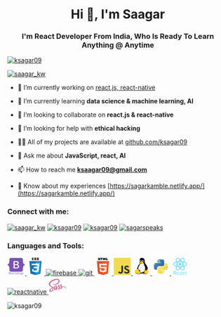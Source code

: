 <h1 align="center">Hi 👋, I'm Saagar</h1>
<h3 align="center">I'm React Developer From India, Who Is Ready To Learn Anything @ Anytime</h3>

<p align="left"> <a href="https://github.com/ryo-ma/github-profile-trophy"><img src="https://github-profile-trophy.vercel.app/?username=ksagar09" alt="ksagar09" /></a> </p>

<p align="left"> <a href="https://twitter.com/saagar_kw" target="blank"><img src="https://img.shields.io/twitter/follow/saagar_kw?logo=twitter&style=for-the-badge" alt="saagar_kw" /></a> </p>

- 🔭 I’m currently working on [react.js, react-native](https://sagarkamble.netlify.app/)

- 🌱 I’m currently learning **data science & machine learning, AI**

- 👯 I’m looking to collaborate on **react.js & react-native**

- 🤝 I’m looking for help with **ethical hacking**

- 👨‍💻 All of my projects are available at [github.com/ksagar09](github.com/ksagar09)

- 💬 Ask me about **JavaScript, react, AI**

- 📫 How to reach me **ksaagar09@gmail.com**

- 📄 Know about my experiences [https://sagarkamble.netlify.app/](https://sagarkamble.netlify.app/)

<h3 align="left">Connect with me:</h3>
<p align="left">
<a href="https://twitter.com/saagar_kw" target="blank"><img align="center" src="https://raw.githubusercontent.com/rahuldkjain/github-profile-readme-generator/master/src/images/icons/Social/twitter.svg" alt="saagar_kw" height="30" width="40" /></a>
<a href="https://linkedin.com/in/ksagar09" target="blank"><img align="center" src="https://raw.githubusercontent.com/rahuldkjain/github-profile-readme-generator/master/src/images/icons/Social/linked-in-alt.svg" alt="ksagar09" height="30" width="40" /></a>
<a href="https://fb.com/ksagar09" target="blank"><img align="center" src="https://raw.githubusercontent.com/rahuldkjain/github-profile-readme-generator/master/src/images/icons/Social/facebook.svg" alt="ksagar09" height="30" width="40" /></a>
<a href="https://instagram.com/sagarspeaks" target="blank"><img align="center" src="https://raw.githubusercontent.com/rahuldkjain/github-profile-readme-generator/master/src/images/icons/Social/instagram.svg" alt="sagarspeaks" height="30" width="40" /></a>
</p>

<h3 align="left">Languages and Tools:</h3>
<p align="left"> <a href="https://getbootstrap.com" target="_blank" rel="noreferrer"> <img src="https://raw.githubusercontent.com/devicons/devicon/master/icons/bootstrap/bootstrap-plain-wordmark.svg" alt="bootstrap" width="40" height="40"/> </a> <a href="https://www.w3schools.com/css/" target="_blank" rel="noreferrer"> <img src="https://raw.githubusercontent.com/devicons/devicon/master/icons/css3/css3-original-wordmark.svg" alt="css3" width="40" height="40"/> </a> <a href="https://firebase.google.com/" target="_blank" rel="noreferrer"> <img src="https://www.vectorlogo.zone/logos/firebase/firebase-icon.svg" alt="firebase" width="40" height="40"/> </a> <a href="https://git-scm.com/" target="_blank" rel="noreferrer"> <img src="https://www.vectorlogo.zone/logos/git-scm/git-scm-icon.svg" alt="git" width="40" height="40"/> </a> <a href="https://www.w3.org/html/" target="_blank" rel="noreferrer"> <img src="https://raw.githubusercontent.com/devicons/devicon/master/icons/html5/html5-original-wordmark.svg" alt="html5" width="40" height="40"/> </a> <a href="https://developer.mozilla.org/en-US/docs/Web/JavaScript" target="_blank" rel="noreferrer"> <img src="https://raw.githubusercontent.com/devicons/devicon/master/icons/javascript/javascript-original.svg" alt="javascript" width="40" height="40"/> </a> <a href="https://www.linux.org/" target="_blank" rel="noreferrer"> <img src="https://raw.githubusercontent.com/devicons/devicon/master/icons/linux/linux-original.svg" alt="linux" width="40" height="40"/> </a> <a href="https://www.python.org" target="_blank" rel="noreferrer"> <img src="https://raw.githubusercontent.com/devicons/devicon/master/icons/python/python-original.svg" alt="python" width="40" height="40"/> </a> <a href="https://reactjs.org/" target="_blank" rel="noreferrer"> <img src="https://raw.githubusercontent.com/devicons/devicon/master/icons/react/react-original-wordmark.svg" alt="react" width="40" height="40"/> </a> <a href="https://reactnative.dev/" target="_blank" rel="noreferrer"> <img src="https://reactnative.dev/img/header_logo.svg" alt="reactnative" width="40" height="40"/> </a> <a href="https://sass-lang.com" target="_blank" rel="noreferrer"> <img src="https://raw.githubusercontent.com/devicons/devicon/master/icons/sass/sass-original.svg" alt="sass" width="40" height="40"/> </a> </p>

<p><img align="center" src="https://github-readme-stats.vercel.app/api/top-langs?username=ksagar09&show_icons=true&locale=en&layout=compact" alt="ksagar09" /></p>

